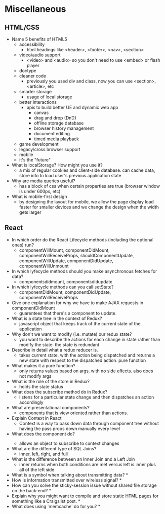 # Miscellaneous

## HTML/CSS
* Name 5 benefits of HTML5
    * accessibility
        * html headings like    \<header>, \<footer>, \<nav>, \<section>
    * video/audio support
        * \<video> and \<audio> so you don't need to use \<embed> or flash player
    * doctype
    * cleaner code
        * previously you used div and class, now you can use \<section>, \<article>, etc
    * smarter storage
        * usage of local storage
    * better interactions
        * apis to build better UE and dynamic web app
            * canvas
            * drag and drop (DnD)
            * offline storage database
            * browser history management
            * document editing
            * timed media playback
    * game development
    * legacy/cross browser support
    * mobile
    * it's the "future"
* What is localStorage? How might you use it?
    * a mix of regular cookies and client-side database. can cache data, store info to load user's previous application state
* Why are media queries useful?
    * has a block of css when certain properties are true (browser window is under 600px, etc)
* What is mobile-first design
    * by designing the layout for mobile, we allow the page display load faster for smaller devices and we change the design when the width gets larger

## React

* In which order do the React Lifecycle methods (including the optional ones) run?
    * componentWillMount, componentDidMount, componentWillReceiveProps, shouldComponentUpdate, componentWillUpdate, componentDidUpdate, componentWillUnmount
* In which lyfecycle methods should you make asynchronous fetches for data?
    * componentsdidmount, componentsdidupdate 
* In which lyfecycle methods can you call setState?
    * componentDidMount, componentDidUpdate, componentWillReceiveProps
* Give one explanation for why we have to make AJAX requests in componentDidMount
    * guarentees that there's a component to update.
* What is a state tree in the context of Redux?
    * javascript object that keeps track of the current state of the application 
* Why don't we want to modify (i.e. mutate) our redux state?
    * you want to describe the actions for each change in state rather than modify the state. the state is redundant
* Describe in detail what a redux reducer is. 
    * takes current state, with the action being dispatched and returns a new state with respect to the dispatched action. pure function
* What makes it a pure function?
    * only returns values based on args, with no side effects. also does not modify args
* What is the role of the store in Redux?
    * holds the state status
* What does the subscribe method do in Redux?
    * listens for a particular state change and then dispatches an action accordingly
* What are presentational components?
    * components that is view oriented rather than actions.
* Explain Context in React
    * Context is a way to pass down data through component tree without having the pass props down manually every level
* What does the <Provider> component do?
    * allows an object to subscribe to context changes
* What are the different type of SQL Joins?
    * inner, left, right, and full
* What is the difference between an Inner Join and a Left Join
    * inner returns when both conditions are met versus left is inner plus all of the left side
* What is a symbol when talking about transmitting data?
  * 
* How is information transmitted over wireless signal?
  * 
* How can you solve the sticky-session issue without shared file storage on the back-end?
  * 
* Explain why you might want to compile and store static HTML pages for something like a Craigslist post.
  * 
* What does using 'memcache' do for you?
  * 